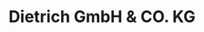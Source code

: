 ---
title: "Dietrich GmbH & CO. KG"
url: /hambergen/dietrich-gmbh-und-co-kg-ohlenstedter-strasse/
shop: Baumarkt
---